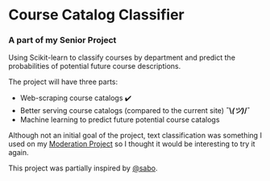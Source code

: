 # Course Catalog Classifier
### A part of my Senior Project
Using Scikit-learn to classify courses by department and predict the probabilities of potential future course descriptions.

The project will have three parts:
* Web-scraping course catalogs ✔️
* Better serving course catalogs (compared to the current site) **¯\\_(ツ)_/¯**
* Machine learning to predict future potential course catalogs

Although not an initial goal of the project, text classification was something I used on my [Moderation Project](https://github.com/segalgouldn/segal-gould-moderation) so I thought it would be interesting to try it again.

This project was partially inspired by [@sabo](https://github.com/sabo).
